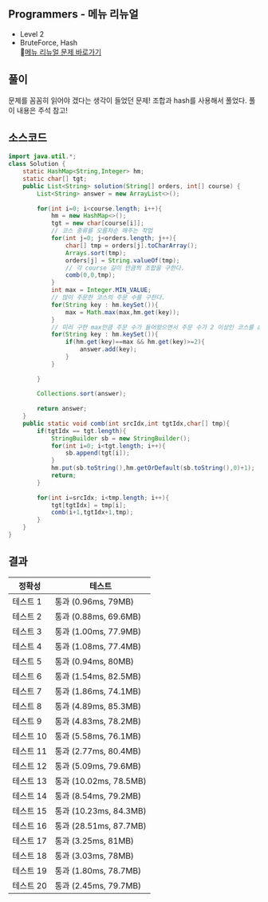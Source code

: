 ## Programmers - 메뉴 리뉴얼 
- Level 2 
- BruteForce, Hash  
🔗[메뉴 리뉴얼 문제 바로가기](https://programmers.co.kr/learn/courses/30/lessons/72411)



## 풀이

문제를 꼼꼼히 읽어야 겠다는 생각이 들었던 문제! 조합과 hash를 사용해서 풀었다. 풀이 내용은 주석 참고!


## 소스코드
~~~java
import java.util.*;
class Solution {
    static HashMap<String,Integer> hm;
    static char[] tgt;
    public List<String> solution(String[] orders, int[] course) {
        List<String> answer = new ArrayList<>();
        
        for(int i=0; i<course.length; i++){
            hm = new HashMap<>();
		    tgt = new char[course[i]];
		    // 코스 종류를 오름차순 해주는 작업 
		    for(int j=0; j<orders.length; j++){
		        char[] tmp = orders[j].toCharArray();
		        Arrays.sort(tmp);
		        orders[j] = String.valueOf(tmp); 
		        // 각 course 길이 만큼의 조합을 구한다.
		        comb(0,0,tmp);
		    }
            int max = Integer.MIN_VALUE;
            // 많이 주문한 코스의 주문 수를 구한다.
            for(String key : hm.keySet()){
                max = Math.max(max,hm.get(key));
            }
            // 미리 구한 max만큼 주문 수가 들어왔으면서 주문 수가 2 이상인 코스를 answer에 저장한다.
            for(String key : hm.keySet()){
                if(hm.get(key)==max && hm.get(key)>=2){
                    answer.add(key);
                }
            }
            
		}
     
        Collections.sort(answer);
        
        return answer;
    }
    public static void comb(int srcIdx,int tgtIdx,char[] tmp){
        if(tgtIdx == tgt.length){
            StringBuilder sb = new StringBuilder();
            for(int i=0; i<tgt.length; i++){
                sb.append(tgt[i]);
            }
            hm.put(sb.toString(),hm.getOrDefault(sb.toString(),0)+1);
            return;
        }
        
        for(int i=srcIdx; i<tmp.length; i++){
            tgt[tgtIdx] = tmp[i];
            comb(i+1,tgtIdx+1,tmp);
        }
    }
}
~~~

## 결과 

| 정확성  | 테스트 |
|----|----|
|테스트 1 |	통과 (0.96ms, 79MB)|
|테스트 2 |	통과 (0.88ms, 69.6MB)|
|테스트 3 |	통과 (1.00ms, 77.9MB)|
|테스트 4 |	통과 (1.08ms, 77.4MB)|
|테스트 5 |	통과 (0.94ms, 80MB)|
|테스트 6 |	통과 (1.54ms, 82.5MB)|
|테스트 7 |	통과 (1.86ms, 74.1MB)|
|테스트 8 |	통과 (4.89ms, 85.3MB)|
|테스트 9 |	통과 (4.83ms, 78.2MB)|
|테스트 10 |	통과 (5.58ms, 76.1MB)|
|테스트 11 |	통과 (2.77ms, 80.4MB)|
|테스트 12 |	통과 (5.09ms, 79.6MB)|
|테스트 13 |	통과 (10.02ms, 78.5MB)|
|테스트 14 |	통과 (8.54ms, 79.2MB)|
|테스트 15 |	통과 (10.23ms, 84.3MB)|
|테스트 16 |	통과 (28.51ms, 87.7MB)|
|테스트 17 |	통과 (3.25ms, 81MB)|
|테스트 18 |	통과 (3.03ms, 78MB)|
|테스트 19 |	통과 (1.80ms, 78.7MB)|
|테스트 20 |	통과 (2.45ms, 79.7MB)|